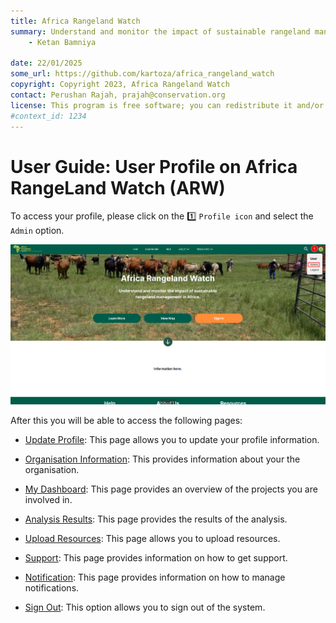 ```yaml
---
title: Africa Rangeland Watch
summary: Understand and monitor the impact of sustainable rangeland management in Africa.
    - Ketan Bamniya
    
date: 22/01/2025
some_url: https://github.com/kartoza/africa_rangeland_watch
copyright: Copyright 2023, Africa Rangeland Watch
contact: Perushan Rajah, prajah@conservation.org
license: This program is free software; you can redistribute it and/or modify it under the terms of the GNU Affero General Public License as published by the Free Software Foundation; either version 3 of the License, or (at your option) any later version.
#context_id: 1234
---
```


# User Guide: User Profile on Africa RangeLand Watch (ARW)

To access your profile, please click on the 1️⃣ `Profile icon` and select the `Admin` option.

[![User Profile](./img/user-profile-img-1.png)](./img/user-profile-img-1.png)

After this you will be able to access the following pages:

* [Update Profile](./update-profile.md): This page allows you to update your profile information.

* [Organisation Information](./Organisation-information.md): This provides information about your the organisation.

* [My Dashboard](./Dashboard.md): This page provides an overview of the projects you are involved in.

* [Analysis Results](./Analysis-result.md): This page provides the results of the analysis.

* [Upload Resources](./Uploaded-resources.md): This page allows you to upload resources.

* [Support](./Support.md): This page provides information on how to get support.

* [Notification](./Notifications.md): This page provides information on how to manage notifications.

* [Sign Out](./Sign-out-user-profile.md): This option allows you to sign out of the system.